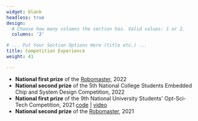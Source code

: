 ```yaml
---
widget: blank
headless: true
design:
  # Choose how many columns the section has. Valid values: 1 or 2.
  columns: '2'

# ... Put Your Section Options Here (title etc.) ...
title: Competition Experience
weight: 41

---
```

* **National first prize** of the [Robomaster](https://www.robomaster.com/en-US), 2022
* **National second prize** of the 5th National College Students Embedded Chip and System Design Competition, 2022
* **National first prize** of the 9th National University Students' Opt-Sci-Tech Competition, 2021 [code](https://github.com/Doctor-James/Light_YOLO) | [video](https://www.bilibili.com/video/BV1Uq4y1K755/?spm_id_from=333.999.list.card_archive.click&vd_source=8a196b748d509b7735169a013d4b46d8)
* **National second prize** of the [Robomaster](https://www.robomaster.com/en-US), 2021
